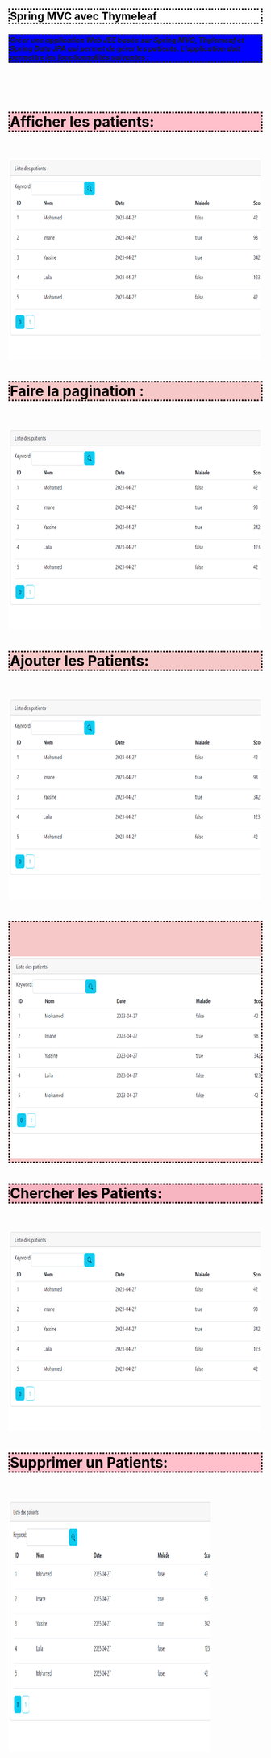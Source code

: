 
<h2 style="border-style: dotted;background-color: white;color:black">Spring MVC avec Thymeleaf</h2>
<h5 style="border-style: dotted;background-color: blue;color:withe" >Créer une application Web JEE basée sur Spring MVC, Thylemeaf et Spring Data JPA qui permet de gérer les patients. L'application doit permettre les fonctionnalités suivantes :
</h5>
<br><br><h1 style="border-style: dotted;background-color: pink;color:black" >Afficher les patients:</h2><br><br>
<img height="400" width="500" src="https://github.com/FilaliAnas/Activit-Pratique-j2EE-ANASfilali/blob/main/Filali-spring-Anas/java-spring-portfolio/patient-mvc/images/SearcPatient.PNG" /><br>
<h1 style="border-style: dotted;background-color: #f6c8c8;color:black" >Faire la pagination  :</h2><br><br>
<img height="400" width="500" src="https://github.com/FilaliAnas/Activit-Pratique-j2EE-ANASfilali/blob/main/Filali-spring-Anas/java-spring-portfolio/patient-mvc/images/SearcPatient.PNG" /><br>
<h1 style="border-style: dotted;background-color: #f6c8c8;color:black" >Ajouter les Patients:</h2><br><br>
<img height="400" width="500" src="https://github.com/FilaliAnas/Activit-Pratique-j2EE-ANASfilali/blob/main/Filali-spring-Anas/java-spring-portfolio/patient-mvc/images/SearcPatient.PNG" /><br>
<h1 style="border-style: dotted;background-color: #f6c8c8;color:black" Modifier les Patients:</h2><br><br>
<img height="400" width="500" src="https://github.com/FilaliAnas/Activit-Pratique-j2EE-ANASfilali/blob/main/Filali-spring-Anas/java-spring-portfolio/patient-mvc/images/SearcPatient.PNG" /><br>

<h1 style="border-style: dotted;background-color: #f6b5c1;color:black" >Chercher les Patients:</h2><br><br>
<img height="400" width="500" src="https://github.com/FilaliAnas/Activit-Pratique-j2EE-ANASfilali/blob/main/Filali-spring-Anas/java-spring-portfolio/patient-mvc/images/SearcPatient.PNG" /><br>

<h1 style="border-style: dotted;background-color: pink;color:black" >Supprimer un Patients:</h2><br><br>
<img height="500" width="400" src="https://github.com/FilaliAnas/Activit-Pratique-j2EE-ANASfilali/blob/main/Filali-spring-Anas/java-spring-portfolio/patient-mvc/images/SearcPatient.PNG" /><br>

